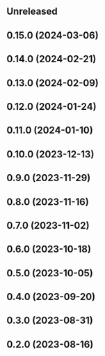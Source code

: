 <!-- Learn how to maintain this file at https://github.com/WordPress/gutenberg/tree/HEAD/packages#maintaining-changelogs. -->

## Unreleased

## 0.15.0 (2024-03-06)

## 0.14.0 (2024-02-21)

## 0.13.0 (2024-02-09)

## 0.12.0 (2024-01-24)

## 0.11.0 (2024-01-10)

## 0.10.0 (2023-12-13)

## 0.9.0 (2023-11-29)

## 0.8.0 (2023-11-16)

## 0.7.0 (2023-11-02)

## 0.6.0 (2023-10-18)

## 0.5.0 (2023-10-05)

## 0.4.0 (2023-09-20)

## 0.3.0 (2023-08-31)

## 0.2.0 (2023-08-16)
